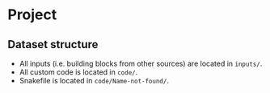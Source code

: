 # Project <insert name>

## Dataset structure

- All inputs (i.e. building blocks from other sources) are located in
  `inputs/`.
- All custom code is located in `code/`.
- Snakefile is located in `code/Name-not-found/`.

